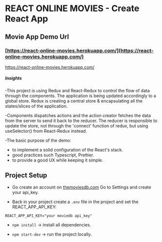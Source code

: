# REACT ONLINE MOVIES - Create React App

## Movie App Demo Url

### [https://react-online-movies.herokuapp.com/](https://react-online-movies.herokuapp.com/)

https://react-online-movies.herokuapp.com/

##### Insights

-This project is using Redux and React-Redux to control the flow of data through the components. The application is being updated accordingly to a global store. Redux is creating a central store & encapsulating all the states/slices of the application.

-Components dispatches actions and the action creator fetches the data from the server to send it back to the reducer. The reducer is responsible to update the store, not through the 'connect' function of redux, but using useSelector() from React-Redux instead.

-The basic purpose of the demo:
  - to implement a solid configuration of the React's stack.
  - good practices such Typescript, Prettier.
  - to provide a good UX while keeping it simple.


## Project Setup

- Go create an account on [themoviesdb.com](themoviesdb.com)
  Go to Settings and create your api_key.

- Back in your project create a `.env` file in the project and set the REACT_APP_API_KEY:

```
REACT_APP_API_KEY="your moviedb api_key"
```

- `npm install` -> install all dependencies.

- `npm start-dev` -> run the project locally.
